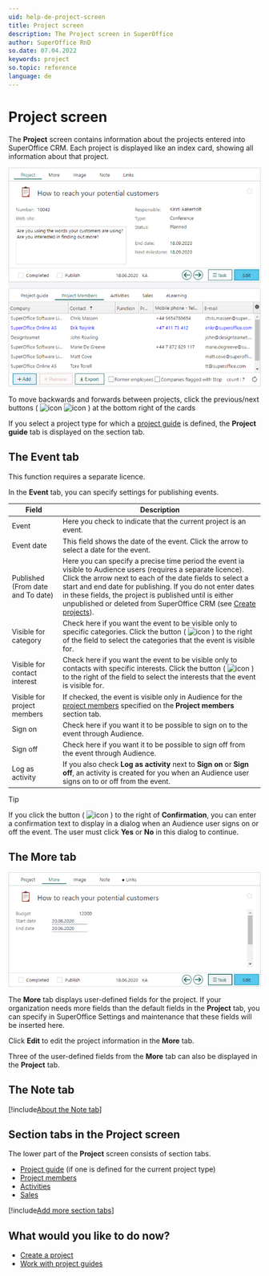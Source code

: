 ```yaml
---
uid: help-de-project-screen
title: Project screen
description: The Project screen in SuperOffice
author: SuperOffice RnD
so.date: 07.04.2022
keywords: project
so.topic: reference
language: de
---
```


# Project screen

The **Project** screen contains information about the projects entered into SuperOffice CRM. Each project is displayed like an index card, showing all information about that project.

![Project screen -screenshot][img3]

To move backwards and forwards between projects, click the previous/next buttons ( ![icon][img2] ![icon][img1] ) at the bottom right of the cards

If you select a project type for which a [project guide][1] is defined, the **Project guide** tab is displayed on the section tab.

## <a id="event-tab" />The Event tab

This function requires a separate licence.

In the **Event** tab, you can specify settings for publishing events.

| Field | Description |
|---|---|
| Event | Here you check to indicate that the current project is an event. |
| Event date | This field shows the date of the event. Click the arrow to select a date for the event. |
| Published (From date and To date) | Here you can specify a precise time period the event ia visible to Audience users (requires a separate licence). Click the arrow next to each of the date fields to select a start and end date for publishing. If you do not enter dates in these fields, the project is published until is either unpublished or deleted from SuperOffice CRM (see [Create projects][2]). |
| Visible for category | Check here if you want the event to be visible only to specific categories. Click the button ( ![icon][img5] ) to the right of the field to select the categories that the event is visible for. |
| Visible for contact interest | Check here if you want the event to be visible only to contacts with specific interests. Click the button ( ![icon][img5] ) to the right of the field to select the interests that the event is visible for. |
| Visible for project members | If checked, the event is visible only in Audience for the [project members][3] specified on the **Project members** section tab. |
| Sign on | Check here if you want it to be possible to sign on to the event through Audience. |
| Sign off | Check here if you want it to be possible to sign off from the event through Audience. |
| Log as activity | If you also check **Log as activity** next to **Sign on** or **Sign off**, an activity is created for you when an Audience user signs on to or off from the event. |

> [!TIP]
> If you click the button ( ![icon][img5] ) to the right of **Confirmation**, you can enter a confirmation text to display in a dialog when an Audience user signs on or off the event. The user must click **Yes** or **No** in this dialog to continue.

## <a id="more-tab" />The More tab

![The More tab (Project) -screenshot][img4]

The **More** tab displays user-defined fields for the project. If your organization needs more fields than the default fields in the **Project** tab, you can specify in SuperOffice Settings and maintenance that these fields will be inserted here.

Click **Edit** to edit the project information in the **More** tab.

Three of the user-defined fields from the **More** tab can also be displayed in the **Project** tab.

## The Note tab

[!include[About the Note tab](../../../learn/includes/about-note-tab.md)]

## Section tabs in the Project screen

The lower part of the **Project** screen consists of section tabs.

* [Project guide][4] (if one is defined for the current project type)
* [Project members][5]
* [Activities][6]
* [Sales][7]

[!include[Add more section tabs](../../../learn/includes/more-tab.md)]

## What would you like to do now?

* [Create a project][2]
* [Work with project guides][1]

<!-- Referenced links -->
[1]: ../project-guide/index.md
[2]: ../create.md
[3]: project-members-tab.md
[4]: project-guide-tab.md
[5]: project-members-tab.md
[6]: activities-project.md
[7]: sale.md

<!-- Referenced images -->
[img1]: ../../../../media/icons/arrow-right.png
[img2]: ../../../../media/icons/arrow-left.png
[img3]: ../media/project.bmp
[img4]: media/project-more.bmp
[img5]: ../../../../media/icons/select.bmp

